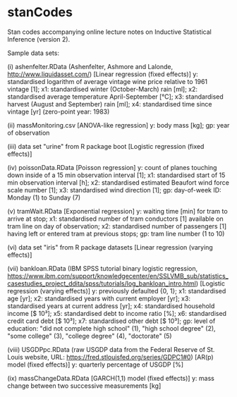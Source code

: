 # stanCodes
Stan codes accompanying online lecture notes on Inductive Statistical Inference (version 2).

Sample data sets:

(i) ashenfelter.RData (Ashenfelter, Ashmore and Lalonde, http://www.liquidasset.com/) [Linear regression (fixed effects)]
    y: standardised logarithm of average vintage wine price relative to 1961 vintage [1];
    x1: standardised winter (October-March) rain [ml];
    x2: standardised average temperature April-September [°C];
    x3: standardised harvest (August and September) rain [ml];
    x4: standardised time since vintage [yr] (zero-point year: 1983)

(ii) massMonitoring.csv [ANOVA-like regression]
    y: body mass [kg];
    gp: year of observation

(iii) data set "urine" from R package boot [Logistic regression (fixed effects)]

(iv) poissonData.RData [Poisson regression]
    y: count of planes touching down inside of a 15 min observation interval [1];
    x1: standardised start of 15 min observation interval [h];
    x2: standardised estimated Beaufort wind force scale number [1];
    x3: standardised wind direction [1];
    gp: day-of-week ID: Monday (1) to Sunday (7)

(v) tramWait.RData [Exponential regression]
    y: waiting time [min] for tram to arrive at stop;
    x1: standardised number of tram conductors [1] available on tram line on day of observation;
    x2: standardised number of passengers [1] having left or entered tram at previous stops;
    gp: tram line number (1 to 10)

(vi) data set "iris" from R package datasets [Linear regression (varying effects)]

(vii) bankloan.RData (IBM SPSS tutorial binary logistic regression, https://www.ibm.com/support/knowledgecenter/en/SSLVMB_sub/statistics_casestudies_project_ddita/spss/tutorials/log_bankloan_intro.html) [Logistic regression (varying effects)]
    y: previously defaulted {0, 1};
    x1: standardised age [yr];
    x2: standardised years with current employer [yr];
    x3: standardised years at current address [yr];
    x4: standardised household income [$ 10³];
    x5: standardised debt to income ratio [%];
    x6: standardised credit card debt [$ 10³];
    x7: standardised other debt [$ 10³];
    gp: level of education: "did not complete high school" (1), "high school degree" (2), "some college" (3), "college degree" (4), "doctorate" (5)

(viii) USGDPpc.RData (raw USGDP data from the Federal Reserve of St. Louis website, URL: https://fred.stlouisfed.org/series/GDPC1#0) [AR(p) model (fixed effects)]
    y: quarterly percentage of USGDP [%]

(ix) massChangeData.RData [GARCH(1,1) model (fixed effects)]
    y: mass change between two successive measurements [kg]
